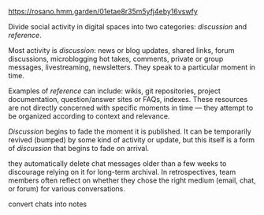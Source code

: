 https://rosano.hmm.garden/01etae8r35m5yfj4eby16vswfy

Divide social activity in digital spaces into two categories: _discussion_ and _reference_.

Most activity is _discussion_: news or blog updates, shared links, forum discussions, microblogging hot takes, comments, private or group messages, livestreaming, newsletters. They speak to a particular moment in time.

Examples of _reference_ can include: wikis, git repositories, project documentation, question/answer sites or FAQs, indexes. These resources are not directly concerned with specific moments in time — they attempt to be organized according to context and relevance.

_Discussion_ begins to fade the moment it is published. It can be temporarily revived (bumped) by some kind of activity or update, but this itself is a form of _discussion_ that begins to fade on arrival.

they automatically delete chat messages older than a few weeks to discourage relying on it for long-term archival. In retrospectives, team members often reflect on whether they chose the right medium (email, chat, or forum) for various conversations.


convert chats into notes


